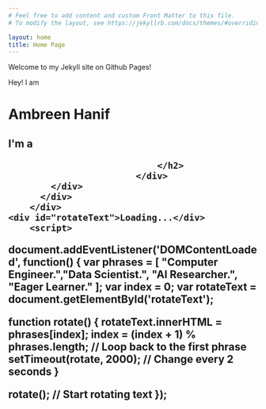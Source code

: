 ```yaml
---
# Feel free to add content and custom Front Matter to this file.
# To modify the layout, see https://jekyllrb.com/docs/themes/#overriding-theme-defaults

layout: home
title: Home Page
---
```


Welcome to my Jekyll site on Github Pages!
<div class="container">
        <div class="row no-gutters slider-text js-fullheight justify-content-center align-items-center" style="height: 911px;">
          <div class="col-lg-8 col-md-6 ftco-animate d-flex align-items-center fadeInUp ftco-animated">
          	<div class="text text-center">
          		<span class="subheading">Hey! I am</span>
		  				<h1>Ambreen Hanif</h1>
			  				<h2>I'm a 
								  <span class="txt-rotate" data-period="500" data-rotate="[ "Computer Engineer.","Data Scientist.", "AI Researcher.", "Eager Learner." ]">

								</h2>
							</div>
            </div>
          </div>
        </div>
	<div id="rotateText">Loading...</div>
		<script>
document.addEventListener('DOMContentLoaded', function() {
  var phrases = [ "Computer Engineer.","Data Scientist.", "AI Researcher.", "Eager Learner." ];
  var index = 0;
  var rotateText = document.getElementById('rotateText');

  function rotate() {
    rotateText.innerHTML = phrases[index];
    index = (index + 1) % phrases.length; // Loop back to the first phrase
    setTimeout(rotate, 2000); // Change every 2 seconds
  }

  rotate(); // Start rotating text
});
</script>
